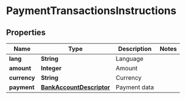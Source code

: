 
# PaymentTransactionsInstructions

## Properties
Name | Type | Description | Notes
------------ | ------------- | ------------- | -------------
**lang** | **String** | Language | 
**amount** | **Integer** | Amount | 
**currency** | **String** | Currency | 
**payment** | [**BankAccountDescriptor**](BankAccountDescriptor.md) | Payment data | 



